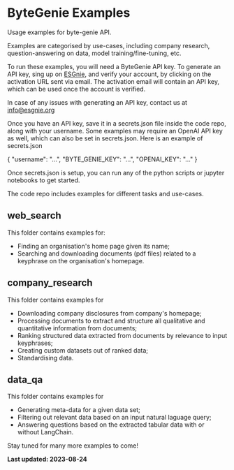 # ByteGenie Examples
Usage examples for byte-genie API.

Examples are categorised by use-cases, including company research, question-answering on data, model training/fine-tuning, etc.

To run these examples, you will need a ByteGenie API key. To generate an API key, sing up on [ESGnie](https://app.esgnie.com/home), and verify your account, by clicking on the activation URL sent via email. The activation email will contain an API key, which can be used once the account is verified.

In case of any issues with generating an API key, contact us at info@esgnie.org 

Once you have an API key, save it in a secrets.json file inside the code repo, along with your username. Some examples may require an OpenAI API key as well, which can also be set in secrets.json. Here is an example of secrets.json 

{
    "username": "...",
    "BYTE_GENIE_KEY": "...",
    "OPENAI_KEY": "..."
}

Once secrets.json is setup, you can run any of the python scripts or jupyter notebooks to get started.

The code repo includes examples for different tasks and use-cases.
## web_search
This folder contains examples for:
* Finding an organisation's home page given its name;
* Searching and downloading documents (pdf files) related to a keyphrase on the organisation's homepage.
## company_research
This folder contains examples for
* Downloading company disclosures from company's homepage;
* Processing documents to extract and structure all qualitative and quantitative information from documents;
* Ranking structured data extracted from documents by relevance to input keyphrases;
* Creating custom datasets out of ranked data;
* Standardising data.
## data_qa
This folder contains examples for
* Generating meta-data for a given data set;
* Filtering out relevant data based on an input natural laguage query;
* Answering questions based on the extracted tabular data with or without LangChain. 

Stay tuned for many more examples to come!

**Last updated: 2023-08-24**